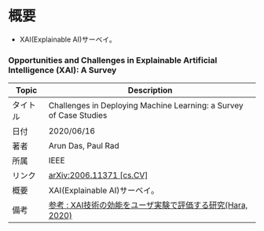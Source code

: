 # 概要
- XAI(Explainable AI)サーベイ。

### Opportunities and Challenges in Explainable Artificial Intelligence (XAI): A Survey
|Topic|Description|
|---|---|
|タイトル|Challenges in Deploying Machine Learning: a Survey of Case Studies|
|日付|2020/06/16|
|著者|Arun Das, Paul Rad|
|所属|IEEE|
|リンク|[arXiv:2006.11371 [cs.CV]](https://arxiv.org/abs/2006.11371)|
|概要|XAI(Explainable AI)サーベイ。|
|備考|[参考 : XAI技術の効能をユーザ実験で評価する研究(Hara, 2020)](https://www.slideshare.net/SatoshiHara3/xai-238616601)|
